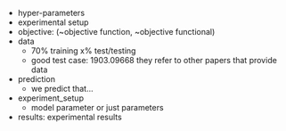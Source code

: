 - hyper-parameters
- experimental setup
- objective: (~objective function, ~objective functional)
- data
    - 70% training x% test/testing
    - good test case: 1903.09668 they refer to other papers that provide data
- prediction
    - we predict that...
- experiment_setup
    - model parameter or just parameters
- results: experimental results